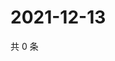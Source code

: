 # 2021-12-13

共 0 条

<!-- BEGIN WEIBO -->
<!-- 最后更新时间 Mon Dec 13 2021 01:17:04 GMT+0800 (China Standard Time) -->

<!-- END WEIBO -->
